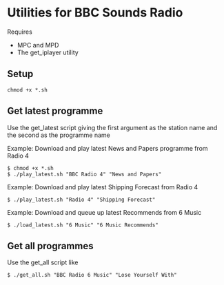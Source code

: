 # Utilities for BBC Sounds Radio

Requires
- MPC and MPD
- The get_iplayer utility

## Setup
`chmod +x *.sh`

## Get latest programme
Use the get_latest script giving the first argument as the station name and the second as the programme name

Example: Download and play latest News and Papers programme from Radio 4
```
$ chmod +x *.sh
$ ./play_latest.sh "BBC Radio 4" "News and Papers"
```

Example: Download and play latest Shipping Forecast from Radio 4
```
$ ./play_latest.sh "Radio 4" "Shipping Forecast"
```

Example: Download and queue up latest Recommends from 6 Music
```
$ ./load_latest.sh "6 Music" "6 Music Recommends"
```
## Get all programmes
Use the get_all script like

```
$ ./get_all.sh "BBC Radio 6 Music" "Lose Yourself With"
```


